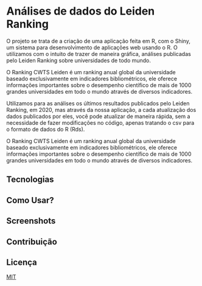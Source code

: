 # Análises de dados do Leiden Ranking
O projeto se trata de a criação de uma aplicação feita em R, com o Shiny, um sistema para desenvolvimento de aplicações web usando o R. O utilizamos com o intuito de trazer de maneira gráfica, análises publicadas pelo Leiden Ranking sobre universidades de todo mundo.


O Ranking CWTS Leiden é um ranking anual global da universidade baseado exclusivamente em indicadores bibliométricos, ele oferece informações importantes sobre o desempenho científico de mais de 1000 grandes universidades em todo o mundo através de diversos indicadores.


Utilizamos para as análises os últimos resultados publicados pelo Leiden Ranking, em 2020, mas através da nossa aplicação, a cada atualização dos dados publicados por eles, você pode atualizar de maneira rápida, sem a necessidade de fazer modificações no código, apenas tratando o csv para o formato de dados do R (Rds).


O Ranking CWTS Leiden é um ranking anual global da universidade baseado exclusivamente em indicadores bibliométricos, ele oferece informações importantes sobre o desempenho científico de mais de 1000 grandes universidades em todo o mundo através de diversos indicadores.

## Tecnologias

## Como Usar?

## Screenshots

## Contribuição

## Licença
[MIT](https://choosealicense.com/licenses/mit/)